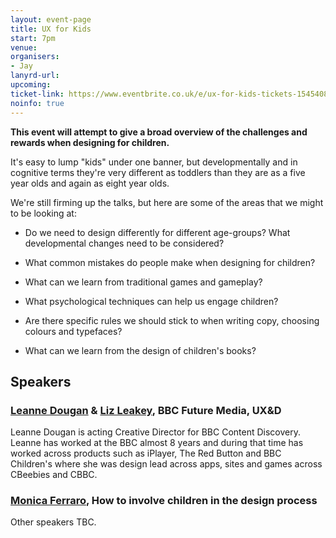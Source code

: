 ```yaml
---
layout: event-page
title: UX for Kids
start: 7pm
venue: 
organisers: 
- Jay
lanyrd-url: 
upcoming:
ticket-link: https://www.eventbrite.co.uk/e/ux-for-kids-tickets-15454086589
noinfo: true
---
```


**This event will attempt to give a broad overview of the challenges and rewards when designing for children.** 

It's easy to lump "kids" under one banner, but developmentally and in cognitive terms they're very different as toddlers than they are as a five year olds and again as eight year olds.

We're still firming up the talks, but here are some of the areas that we might to be looking at:

  * Do we need to design differently for different age-groups? What developmental changes need to be considered?

  * What common mistakes do people make when designing for children?

  * What can we learn from traditional games and gameplay?

  * What psychological techniques can help us engage children?

  * Are there specific rules we should stick to when writing copy, choosing colours and typefaces?

  * What can we learn from the design of children's books?
  

## Speakers ##
### [Leanne Dougan](https://www.linkedin.com/pub/leanne-dougan/14/905/528) & [Liz Leakey](https://www.linkedin.com/pub/liz-leakey/3/982/17a), BBC Future Media, UX&D

Leanne Dougan is acting Creative Director for BBC Content Discovery. Leanne has worked at the BBC almost 8 years and during that time has worked across products such as iPlayer, The Red Button and BBC Children's where she was design lead across apps, sites and games across CBeebies and CBBC.

### [Monica Ferraro](https://twitter.com/londrareale), How to involve children in the design process

Other speakers TBC.
